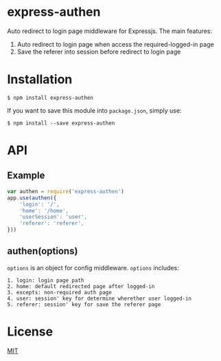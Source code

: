 # express-authen
Auto redirect to login page middleware for Expressjs. The main features:
1. Auto redirect to login page when access the required-logged-in page
2. Save the referer into session before redirect to login page

# Installation

```
$ npm install express-authen
```

If you want to save this module into `package.json`, simply use:

```
$ npm install --save express-authen
```

# API

## Example

```javascript
var authen = require('express-authen')
app.use(authen({
    'login': '/',
    'home': '/home',
    'userSession': 'user',
    'referer': 'referer',
}))

```

## authen(options)
`options` is an object for config middleware. `options` includes:

    1. login: login page path
    2. home: default redirected page after logged-in
    3. excepts: non-required auth page
    4. user: session' key for determine wherether user logged-in
    5. referer: session' key for save the referer page

# License
[MIT](https://github.com/dominhhai/express-authen/blob/master/LICENSE)
